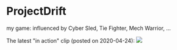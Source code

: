 # ProjectDrift
my game:  influenced by Cyber Sled, Tie Fighter, Mech Warrior, ...

The latest "in action" clip (posted on 2020-04-24):
![](in_action_01.gif)
